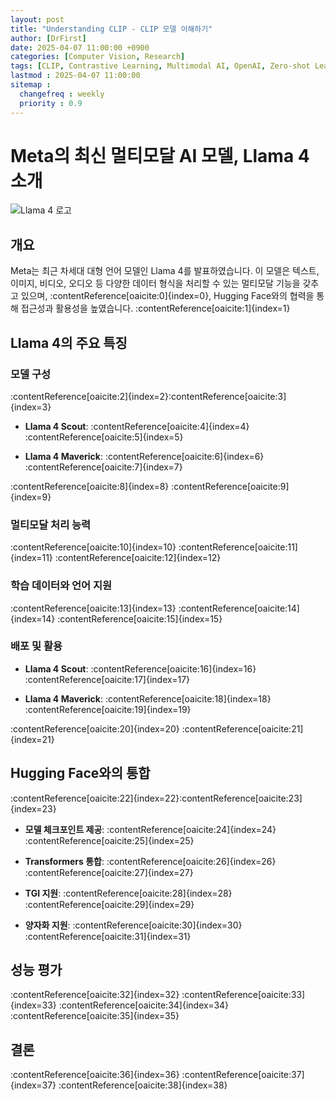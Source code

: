 ```yaml
---
layout: post
title: "Understanding CLIP - CLIP 모델 이해하기"
author: [DrFirst]
date: 2025-04-07 11:00:00 +0900
categories: [Computer Vision, Research]
tags: [CLIP, Contrastive Learning, Multimodal AI, OpenAI, Zero-shot Learning, Image-Text Matching, Vision Transformer, Deep Learning, Representation Learning,ICML, ICML2021, OpenAI, InfoNCE, resnet, ViT]
lastmod : 2025-04-07 11:00:00
sitemap :
  changefreq : weekly
  priority : 0.9
---
```

# Meta의 최신 멀티모달 AI 모델, Llama 4 소개

![Llama 4 로고](https://huggingface.co/blog/llama4-release/llama4-logo.png)

## 개요

Meta는 최근 차세대 대형 언어 모델인 Llama 4를 발표하였습니다. 이 모델은 텍스트, 이미지, 비디오, 오디오 등 다양한 데이터 형식을 처리할 수 있는 멀티모달 기능을 갖추고 있으며, :contentReference[oaicite:0]{index=0}, Hugging Face와의 협력을 통해 접근성과 활용성을 높였습니다. :contentReference[oaicite:1]{index=1}

## Llama 4의 주요 특징

### 모델 구성

:contentReference[oaicite:2]{index=2}&#8203;:contentReference[oaicite:3]{index=3}

- **Llama 4 Scout**: :contentReference[oaicite:4]{index=4}&#8203;:contentReference[oaicite:5]{index=5}

- **Llama 4 Maverick**: :contentReference[oaicite:6]{index=6}&#8203;:contentReference[oaicite:7]{index=7}

:contentReference[oaicite:8]{index=8} :contentReference[oaicite:9]{index=9}

### 멀티모달 처리 능력

:contentReference[oaicite:10]{index=10} :contentReference[oaicite:11]{index=11} :contentReference[oaicite:12]{index=12}

### 학습 데이터와 언어 지원

:contentReference[oaicite:13]{index=13} :contentReference[oaicite:14]{index=14} :contentReference[oaicite:15]{index=15}

### 배포 및 활용

- **Llama 4 Scout**: :contentReference[oaicite:16]{index=16}&#8203;:contentReference[oaicite:17]{index=17}

- **Llama 4 Maverick**: :contentReference[oaicite:18]{index=18}&#8203;:contentReference[oaicite:19]{index=19}

:contentReference[oaicite:20]{index=20} :contentReference[oaicite:21]{index=21}

## Hugging Face와의 통합

:contentReference[oaicite:22]{index=22}&#8203;:contentReference[oaicite:23]{index=23}

- **모델 체크포인트 제공**: :contentReference[oaicite:24]{index=24}&#8203;:contentReference[oaicite:25]{index=25}

- **Transformers 통합**: :contentReference[oaicite:26]{index=26}&#8203;:contentReference[oaicite:27]{index=27}

- **TGI 지원**: :contentReference[oaicite:28]{index=28}&#8203;:contentReference[oaicite:29]{index=29}

- **양자화 지원**: :contentReference[oaicite:30]{index=30} :contentReference[oaicite:31]{index=31}

## 성능 평가

:contentReference[oaicite:32]{index=32} :contentReference[oaicite:33]{index=33} :contentReference[oaicite:34]{index=34}&#8203;:contentReference[oaicite:35]{index=35}

## 결론

:contentReference[oaicite:36]{index=36} :contentReference[oaicite:37]{index=37} :contentReference[oaicite:38]{index=38}
